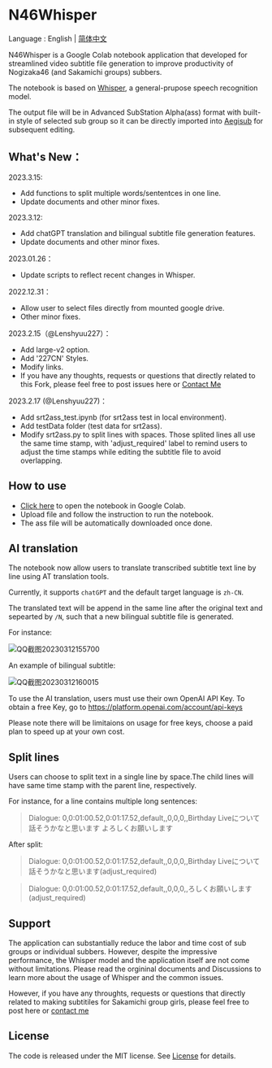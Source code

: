 # N46Whisper

Language : English | [简体中文](./README_CN.md) 

N46Whisper is a Google Colab notebook application that developed for streamlined video subtitle file generation to improve productivity of Nogizaka46 (and Sakamichi groups) subbers.

The notebook is based on [Whisper](https://github.com/openai/whisper), a general-prupose speech recognition model.

The output file will be in Advanced SubStation Alpha(ass) format with built-in style of selected sub group so it can be directly imported into [Aegisub](https://github.com/Aegisub/Aegisub) for subsequent editing.

## What's New：
2023.3.15:
* Add functions to split multiple words/sententces in one line.
* Update documents and other minor fixes.

2023.3.12:
* Add chatGPT translation and bilingual subtitle file generation features.
* Update documents and other minor fixes.

2023.01.26：
* Update scripts to reflect recent changes in Whisper.

2022.12.31：
* Allow user to select files directly from mounted google drive.
* Other minor fixes.

2023.2.15（@Lenshyuu227）：
* Add large-v2 option.
* Add '227CN' Styles.
* Modify links.
* If you have any thoughts, requests or questions that directly related to this Fork, please feel free to post issues here or [Contact Me](mailto:kakiharuka@lenshyuu.com)

2023.2.17 (@Lenshyuu227)：
* Add srt2ass_test.ipynb (for srt2ass test in local environment).
* Add testData folder (test data for srt2ass).
* Modify srt2ass.py to split lines with spaces. Those splited lines all use the same time stamp, with 'adjust_required' label to remind users to adjust the time stamps while editing the subtitle file to avoid overlapping.

## How to use
* [Click here](https://colab.research.google.com/github/Lenshyuu227/N46Whisper_227/blob/main/N46Whisper.ipynb) to open the notebook in Google Colab.
* Upload file and follow the instruction to run the notebook.
* The ass file will be automatically downloaded once done.

## AI translation
The notebook now allow users to translate transcribed subtitle text line by line using AT translation tools.

Currently, it supports `chatGPT` and the default target language is `zh-CN`.

The translated text will be append in the same line after the original text and sepearted by `/N`, such that a new bilingual subtitle file is generated.

For instance: 

![QQ截图20230312155700](https://user-images.githubusercontent.com/49441654/224525469-18a43cbc-33b9-4b2f-b7ca-7ae0c1865b17.png)

An example of bilingual subtitle:

![QQ截图20230312160015](https://user-images.githubusercontent.com/49441654/224525526-51e2123c-6e1c-427c-8d67-9ccd4a7e6630.png)

To use the AI translation, users must use their own OpenAI API Key. To obtain a free Key, go to https://platform.openai.com/account/api-keys

Please note there will be limitaions on usage for free keys, choose a paid plan to speed up at your own cost.

## Split lines
Users can choose to split text in a single line by space.The child lines will have same time stamp with the parent line, respectively.

For instance, for a line contains multiple long sentences:
>Dialogue: 0,0:01:00.52,0:01:17.52,default,,0,0,0,,Birthday Liveについて話そうかなと思います よろしくお願いします

After split:
>Dialogue: 0,0:01:00.52,0:01:17.52,default,,0,0,0,,Birthday Liveについて話そうかなと思います(adjust_required)

>Dialogue: 0,0:01:00.52,0:01:17.52,default,,0,0,0,,ろしくお願いします(adjust_required)

## Support
The application can substantially reduce the labor and time cost of sub groups or individual subbers. However, despite the impressive performance, the Whisper model and the application itself are not come without limitations. Please read the orgininal documents and Discussions to learn more about the usage of Whisper and the common issues.

However, if you have any throughts, requests or questions that directly related to making subtitiles for Sakamichi group girls, please feel free to post here or [contact me](mailto:admin@ikedateresa.cc)

## License
The code is released under the MIT license. See [License](./LICENSE.md) for details.

